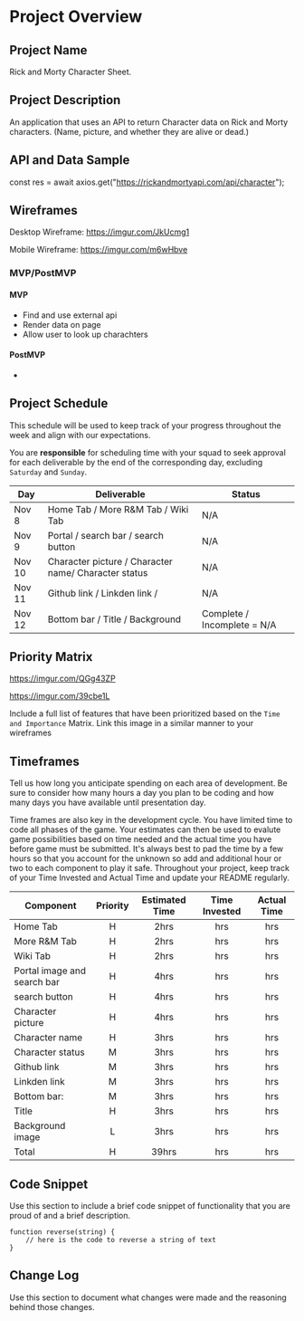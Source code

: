 # Project Overview

## Project Name
Rick and Morty Character Sheet.

## Project Description

An application that uses an API to return Character data on Rick and Morty characters. (Name, picture, and whether they are alive or dead.)

## API and Data Sample

const res = await axios.get("https://rickandmortyapi.com/api/character");

## Wireframes
Desktop Wireframe: 
https://imgur.com/JkUcmg1

Mobile Wireframe:
https://imgur.com/m6wHbve

### MVP/PostMVP

#### MVP 

- Find and use external api 
- Render data on page 
- Allow user to look up charachters

#### PostMVP  

-

## Project Schedule

This schedule will be used to keep track of your progress throughout the week and align with our expectations.  

You are **responsible** for scheduling time with your squad to seek approval for each deliverable by the end of the corresponding day, excluding `Saturday` and `Sunday`.

|  Day | Deliverable | Status
|---|---| ---|
|Nov 8| Home Tab / More R&M Tab / Wiki Tab | N/A
|Nov 9| Portal / search bar / search button | N/A
|Nov 10| Character picture / Character name/ Character status | N/A
|Nov 11| Github link / Linkden link /  | N/A
|Nov 12| Bottom bar / Title / Background | Complete / Incomplete = N/A

## Priority Matrix

https://imgur.com/QGg43ZP

https://imgur.com/39cbe1L

Include a full list of features that have been prioritized based on the `Time and Importance` Matrix.  Link this image in a similar manner to your wireframes

## Timeframes

Tell us how long you anticipate spending on each area of development. Be sure to consider how many hours a day you plan to be coding and how many days you have available until presentation day.

Time frames are also key in the development cycle.  You have limited time to code all phases of the game. Your estimates can then be used to evalute game possibilities based on time needed and the actual time you have before game must be submitted. It's always best to pad the time by a few hours so that you account for the unknown so add and additional hour or two to each component to play it safe. Throughout your project, keep track of your Time Invested and Actual Time and update your README regularly.

| Component | Priority | Estimated Time | Time Invested | Actual Time |
| --- | :---: |  :---: | :---: | :---: |
| Home Tab | H | 2hrs| hrs | hrs |
| More R&M Tab | H | 2hrs| hrs | hrs |
| Wiki Tab | H | 2hrs| hrs | hrs |
| Portal image and search bar | H | 4hrs| hrs | hrs |
| search button | H | 4hrs| hrs | hrs |
| Character picture | H | 4hrs| hrs | hrs |
| Character name | H | 3hrs| hrs | hrs |
| Character status | M | 3hrs| hrs | hrs |
| Github link | M | 3hrs| hrs | hrs |
| Linkden link | M | 3hrs| hrs | hrs |
| Bottom bar: | M | 3hrs| hrs | hrs |
| Title | H | 3hrs| hrs | hrs |
| Background image | L | 3hrs| hrs | hrs |
| Total | H | 39hrs| hrs | hrs |

## Code Snippet

Use this section to include a brief code snippet of functionality that you are proud of and a brief description.  

```
function reverse(string) {
	// here is the code to reverse a string of text
}
```

## Change Log
 Use this section to document what changes were made and the reasoning behind those changes.